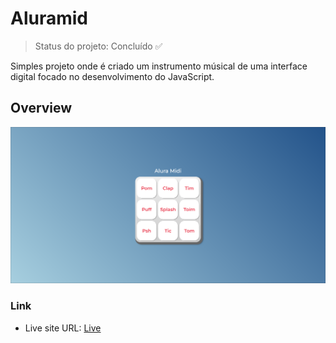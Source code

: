 # Aluramid

> Status do projeto: Concluído :white_check_mark:

Simples projeto onde é criado um instrumento músical de uma interface digital focado no desenvolvimento do JavaScript.

## Overview

![](./images/screenshot-preview.png)

### Link

- Live site URL: [Live](https://pedrodcastro.github.io/aluramid/)
